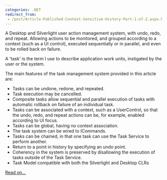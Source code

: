 ```yaml
---
categories: .NET
redirect_from:
 - /post/Article-Published-Context-Sensitive-History-Part-1-of-2.aspx.html
---
```


A Desktop and Silverlight user action management system, with undo, redo, and repeat. Allowing actions to be monitored, and grouped according to a context (such as a UI control), executed sequentially or in parallel, and even to be rolled back on failure.

A 'task' is the term I use to describe application work units, 
instigated by the user or the system.

The main features of the task management system provided in this article are:

* Tasks can be undone, redone, and repeated.
* Task execution may be cancelled.
* Composite tasks allow sequential and parallel execution of tasks with automatic rollback on failure of an individual task.
* Tasks can be associated with a context, such as a UserControl, so that the undo, redo, and repeat actions can be, for example, enabled according to UI focus.
* Tasks can be global, having no context association.
* The task system can be wired to ICommands.
* Tasks can be chained, in that one task can use the Task Service to perform another.
* Return to a point in history by specifying an undo point.
* Coherency in the system is preserved by disallowing the execution of tasks outside of the Task Service.
* Task Model compatible with both the Silverlight and Desktop CLRs

[Read on...](http://www.codeproject.com/KB/WPF/UndoRedoRepeat01.aspx)